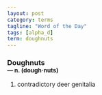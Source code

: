 ```yaml
---
layout: post
category: terms
tagline: "Word of the Day"
tags: [alpha_d]
term: doughnuts
---
```


<h3>Doughnuts<br/> <small>&mdash; n. (dough<span>&middot;</span>nuts)</small></h3>
<p><ol>
<li>contradictory deer genitalia</li>
</ol></p>
